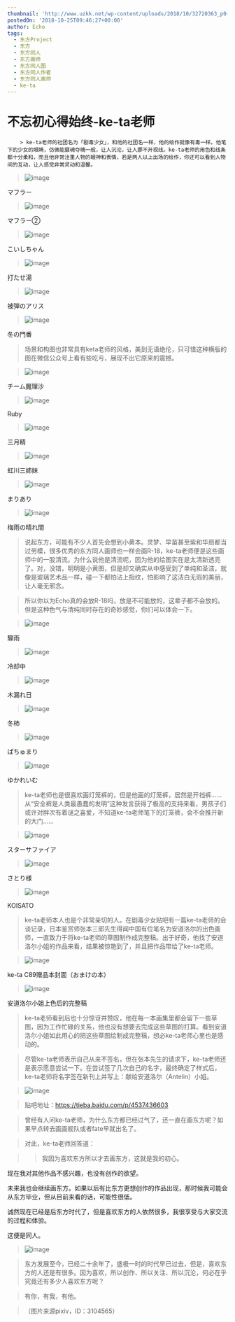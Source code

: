 ```yaml
---
thumbnail: 'http://www.uzkk.net/wp-content/uploads/2018/10/32720363_p0-825x510.jpg'
postedOn: '2018-10-25T09:46:27+00:00'
author: Echo
tags:
  - 东方Project
  - 东方
  - 东方同人
  - 东方画师
  - 东方同人图
  - 东方同人作者
  - 东方同人画师
  - ke-ta
---
```


# 不忘初心得始终-ke-ta老师

		> ke-ta老师的社团名为「剧毒少女」，和他的社团名一样，他的绘作就像有毒一样。他笔下的少女的眼睛，仿佛能摄魂夺魄一般，让人沉沦，让人挪不开视线。ke-ta老师的用色和线条都十分柔和，而且他非常注重人物的眼神和表情，若是两人以上出场的绘作，你还可以看到人物间的互动，让人感觉非常灵动和温馨。

> 

> ![image](http://www.uzkk.net/wp-content/uploads/2018/10/66551452_p0-724x1024.jpg)

マフラー

> ![image](http://www.uzkk.net/wp-content/uploads/2018/10/66778645_p0-730x1024.jpg)

マフラー②

> ![image](http://www.uzkk.net/wp-content/uploads/2018/10/64400529_p0-1024x730.jpg)

こいしちゃん

> ![image](http://www.uzkk.net/wp-content/uploads/2018/10/56906181_p0-724x1024.jpg)

打たせ湯

> ![image](http://www.uzkk.net/wp-content/uploads/2018/10/23696415_p0-736x1024.jpg)

被弾のアリス

> ![image](http://www.uzkk.net/wp-content/uploads/2018/10/18637750_p0-732x1024.jpg)

冬の門番

> 场景和构图也非常具有keta老师的风格，美到无语绝伦，只可惜这种横版的图在微信公众号上看有些吃亏，展现不出它原来的震撼。

> ![image](http://www.uzkk.net/wp-content/uploads/2018/10/68375845_p0-1024x246.jpg)

チーム魔理沙

> ![image](http://www.uzkk.net/wp-content/uploads/2018/10/47138919_p0-1024x238.jpg)

Ruby

> ![image](http://www.uzkk.net/wp-content/uploads/2018/10/56793011_p0-724x1024.jpg)

三月精

> ![image](http://www.uzkk.net/wp-content/uploads/2018/10/29533619_p0-713x1024.jpg)

虹川三姉妹

> ![image](http://www.uzkk.net/wp-content/uploads/2018/10/18755876_p0-732x1024.jpg)

まりあり

> ![image](http://www.uzkk.net/wp-content/uploads/2018/10/56866134_p0-1024x767.jpg)

梅雨の晴れ間

> 说起东方，可能有不少人首先会想到小黄本。灵梦、早苗甚至紫和华扇都当过劳模，很多优秀的东方同人画师也一样会画R-18，ke-ta老师便是这些画师中的一股清流。为什么说他是清流呢，因为他的绘图实在是太清新透亮了。对，没错，明明是小黄图，但是却又确实从中感受到了单纯和圣洁，就像是玻璃艺术品一样，碰一下都怕沾上指纹，怕影响了这洁白无瑕的美丽，让人毫无邪念。

> 所以你以为Echo真的会放R-18吗，放是不可能放的，这辈子都不会放的。但是这种色气与清纯同时存在的奇妙感觉，你们可以体会一下。

> ![image](http://www.uzkk.net/wp-content/uploads/2018/10/32720363_p0-1024x707.jpg)

驟雨

> ![image](http://www.uzkk.net/wp-content/uploads/2018/10/45424456_p0-1024x706.jpg)

冷却中

> ![image](http://www.uzkk.net/wp-content/uploads/2018/10/35580530_p0-1024x706.jpg)

木漏れ日

> ![image](http://www.uzkk.net/wp-content/uploads/2018/10/40282422_p0.jpg)

冬柿

> ![image](http://www.uzkk.net/wp-content/uploads/2018/10/18925586_p0-816x1024.jpg)

ぱちゅまり

> ![image](http://www.uzkk.net/wp-content/uploads/2018/10/18558966_p0-738x1024.jpg)

ゆかれいむ

> ke-ta老师也是很喜欢画灯笼裤的，但是他画的灯笼裤，居然是开裆裤……从“安全裤是人类最愚蠢的发明”这种发言获得了极高的支持来看，男孩子们或许对胖次有着谜之喜爱，不知道ke-ta老师笔下的灯笼裤，会不会推开新的大门……

> ![image](http://www.uzkk.net/wp-content/uploads/2018/10/56823271_p0-1024x724.jpg)

スターサファイア

> ![image](http://www.uzkk.net/wp-content/uploads/2018/10/60566361_p0-724x1024.jpg)

さとり様

> ![image](http://www.uzkk.net/wp-content/uploads/2018/10/56935221_p0-1024x716.jpg)

KOISATO

> ke-ta老师本人也是个非常亲切的人。在剧毒少女贴吧有一篇ke-ta老师的会谈记录，日本鉴赏师张本三郎先生得闻中国有位笔名为安道洛尔的出色画师，一直致力于将ke-ta老师的草图制作成完整稿。出于好奇，他找了安道洛尔小姐的作品来看，结果被惊艳到了，并且把作品带给了ke-ta老师。

> ![image](http://www.uzkk.net/wp-content/uploads/2018/10/v2-e862924a0b798bab64713b18c0f4d210_r.jpg)

ke-ta C89赠品本封面（おまけの本）

> ![image](http://www.uzkk.net/wp-content/uploads/2018/10/8973c71001e939015f5e01c07cec54e737d1961f.jpg)

安道洛尔小姐上色后的完整稿

> ke-ta老师看到后也十分惊讶并赞叹，他在每一本画集里都会留下一些草图，因为工作忙碌的关系，他也没有想要去完成这些草图的打算。看到安道洛尔小姐如此用心的把这些草图绘制成完整稿，想必ke-ta老师心里也是感动的。

> 尽管ke-ta老师表示自己从来不签名，但在张本先生的请求下，ke-ta老师还是表示愿意尝试一下。在尝试签了几次自己的名字，最终确定了样式后，ke-ta老师将名字签在新刊上并写上：献给安道洛尔（Antelin）小姐。

> ![image](http://www.uzkk.net/wp-content/uploads/2018/10/78ba4be93901213fc76fc22253e736d12e2e951f.jpg)

> 贴吧地址：https://tieba.baidu.com/p/4537436603

> 曾经有人问ke-ta老师，为什么东方都已经过气了，还一直在画东方呢？如果早点转去画画舰队或者fate早就出名了。

> 对此，ke-ta老师回答道：

> > 我因为喜欢东方所以才去画东方，这就是我的初心。

现在我对其他作品不感兴趣，也没有创作的欲望。

未来我也会继续画东方。如果以后有比东方更想创作的作品出现，那时候我可能会从东方毕业，但从目前来看的话，可能性很低。

诚然现在已经是后东方时代了，但是喜欢东方的人依然很多，我很享受与大家交流的过程和体验。

这便是同人。

> ![image](http://www.uzkk.net/wp-content/uploads/2018/10/a1bc3906gy1fhofs6e10uj20g409kq3e.jpg)

> 东方发展至今，已经二十余年了，盛极一时的时代早已过去，但是，喜欢东方的人还是有很多。因为喜欢，所以创作、所以关注、所以沉沦，何必在乎究竟还有多少人喜欢东方呢？

> 有你，有我，有他。

> （图片来源pixiv，ID：3104565）

	